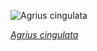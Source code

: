 
![Agrius cingulata](https://upload.wikimedia.org/wikipedia/commons/thumb/e/e3/Pink-spotted_hawk_moth_%28Agrius_cingulata%29_male.jpg/525px-Pink-spotted_hawk_moth_%28Agrius_cingulata%29_male.jpg)

*[Agrius cingulata](https://wikipedia.org/wiki/File:Pink-spotted_hawk_moth_(Agrius_cingulata)_male.jpg)*
